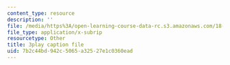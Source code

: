 ```yaml
---
content_type: resource
description: ''
file: /media/https%3A/open-learning-course-data-rc.s3.amazonaws.com/18-650-statistics-for-applications-fall-2016/7b2c44bd942c5065a32527e1c0360ead_lWW54ts9Ubo.vtt
file_type: application/x-subrip
resourcetype: Other
title: 3play caption file
uid: 7b2c44bd-942c-5065-a325-27e1c0360ead
---
```

